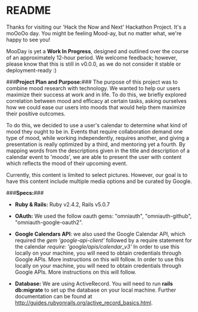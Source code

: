 # README

Thanks for visiting our 'Hack the Now and Next' Hackathon Project. It's a moOoOo
day. You might be feeling Mood-ay, but no matter what, we're happy to see you!

MooDay is yet a **Work In Progress**, designed and outlined over the course of an approximately 12-hour period. We welcome feedback; however, please know that this is still in v0.0.0, as we do not consider it stable or deployment-ready :)

###**Project Plan and Purpose:**###
The purpose of this project was to combine mood research with technology. We wanted to help our users maximize their success at work and in life. To do this, we briefly explored correlation between mood and efficacy at certain tasks, asking ourselves how we could ease our users into moods that would help them maximize their positive outcomes.

To do this, we decided to use a user's calendar to determine what kind of mood they ought to be in. Events that require collaboration demand one type of mood, while working independently, requires another, and giving a presentation is really optimized by a third, and mentoring yet a fourth. By mapping words from the descriptions given in the title and description of a calendar event to 'moods', we are able to present the user with content which reflects the mood of their upcoming event.

Currently, this content is limited to select pictures. However, our goal is to have this content include multiple media options and be curated by Google.

###**Specs:**###
* **Ruby & Rails:** Ruby v2.4.2, Rails v5.0.7

* **OAuth:** We used the follow oauth gems: "omniauth", "omniauth-github", "omniauth-google-oauth2".

* **Google Calendars API**: we also used the Google Calendar API, which required the *gem 'google-api-client'* followed by a require statement for the calendar *require: 'google/apis/calendar_v3'* In order to use this locally on your machine, you will need to obtain credentials through Google APIs. More instructions on this will follow. In order to use this locally on your machine, you will need to obtain credentials through Google APIs. More instructions on this will follow.

* **Database:** We are using ActiveRecord. You will need to run **rails db:migrate** to set up the database on your local machine. Further documentation can be found at http://guides.rubyonrails.org/active_record_basics.html.
